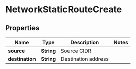 

# NetworkStaticRouteCreate

## Properties

Name | Type | Description | Notes
------------ | ------------- | ------------- | -------------
**source** | **String** | Source CIDR | 
**destination** | **String** | Destination address | 



